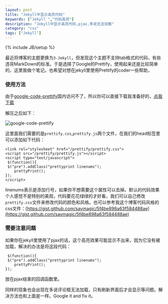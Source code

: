 ```yaml
---
layout: post
title: "Jekyll中显示高亮代码"
keywords: ["Jekyll ","代码高亮"]
description: "Jekyll中显示高亮代码,pjax,多说无法加载"
category: "css"
tags: ["Jekyll"]
---
```

{% include JB/setup %}

最近将博客的主题更换为`3-Jekyll`，但发现这个主题不支持tab格式的代码，有些违背MarkDown的标准。于是选择了Google的Prettify，使用起来还是比较简单的，这里我做个笔记。也希望对想在jekyll里使用Prettify的coder一些帮助，

### 使用方法

由于[google-code-prettify](https://code.google.com/p/google-code-prettify/)国内访问不了，所以你可以直接下载我准备好的，[点我下载](http://cdn.saymagic.cn/o_19e6ofgp3s931dh1pqd1qcu1u5s9.bz2)

解压之后如下：

![google-code-prettify](http://cdn.saymagic.cn/o_19e6oj65s1v32157eltj1if21qd9e.png)

这里面我们需要的是`prettify.css`,`prettify.js`两个文件，在我们的head标签里可以添加如下代码：

	<link rel="stylesheet" href="/prettify/prettify.css">
	<script src="/prettify/prettify.js"></script>
	<script type="text/javascript">
 	 $(function(){
   	 $("pre").addClass("prettyprint linenums");
    	prettyPrint();
  	});
	</script>
	
linenums表示是添加行号，如果你不想需要这个属性可以去掉。默认的代码效果个人感觉不是特别的美观，代码要花花绿绿的才好看，我们可以自己修改`prettify.css`文件来修改代码的颜色和风格。也可以参考我这个博客代码风格的css文件：[https://gist.github.com/saymagic/5f4be898a63f584488ae](https://gist.github.com/saymagic/5f4be898a63f584488ae)


### 需要注意问题

如果你在jekyll里使用了pjax的话，这个高亮效果可能显示不出来，因为它没有被加载，解决的办法是将这段代码：

	 $(function(){
   	 $("pre").addClass("prettyprint linenums");
    	prettyPrint();
  	});

放在pjax结束的回调函数里。

同样的现象也会出现在多说评论框无法加载，只有刷新界面后才会显示等问题。解决方法也和上面是一样。Google it and fix it。





